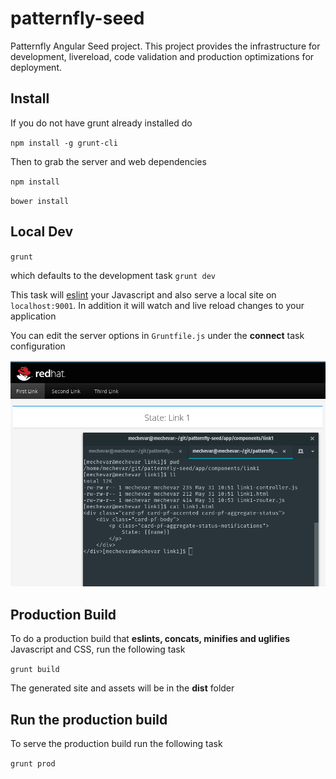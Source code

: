 # patternfly-seed 
Patternfly Angular Seed project.  This project provides the infrastructure for development, livereload, code validation and production optimizations for deployment.

## Install
If you do not have grunt already installed do

`npm install -g grunt-cli`


Then to grab the server and web dependencies

`npm install`

`bower install`

## Local Dev
`grunt`

which defaults to the development task `grunt dev`

This task will [eslint](http://eslint.org/) your Javascript and also serve a local site on `localhost:9001`.  In addition it will watch and live reload changes to your application

You can edit the server options in `Gruntfile.js` under the **connect** task configuration

![cli.png](screenshot.png)

## Production Build

To do a production build that **eslints, concats, minifies and uglifies** Javascript and CSS, run the following task

`grunt build`

The generated site and assets will be in the **dist** folder

## Run the production build

To serve the production build run the following task

`grunt prod`
